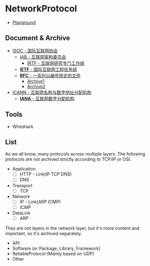 # NetworkProtocol

+ [Playground]()

## Document & Archive

+ [ISOC - 国际互联网协会](https://www.internetsociety.org/)
    + [IAB - 互联网架构委员会](https://www.iab.org/)
        + [IRTF - 互联网研究专门工作组](https://www.irtf.org/)
    + [**IETF** - 国际互联网工程任务组](https://www.ietf.org/)
    + [**RFC** - 一系列以编号排定的文件](https://www.rfc-editor.org/)
        + [Archive1](https://www.ietf.org/rfc/)
        + [Archive2](https://www.rfc-editor.org/rfc/)
+ [ICANN - 互联网名称与数字地址分配机构](http://www.icann.org/)
    + [**IANA** - 互联网数字分配机构](https://www.iana.org/)

## Tools

+ Wireshark

## List

As we all know, many protocols across multiple layers. The following protocols are not archived strictly according to TCP/IP or OSI.

+ Application
    + [ ] HTTP - Link(IP TCP DNS)
    + [ ] DNS
+ Transport
    + [ ] TCP
+ Network
    + [ ] IP - Link(ARP ICMP)
    + [ ] ICMP
+ DataLink
    + [ ] ARP

They are not layers in the network layer, but it's more content and important, so it's archived separately.

+ API
+ Software (or Package, Library, Framework)
+ ReliableProtocol (Mainly based on UDP)
+ Other
